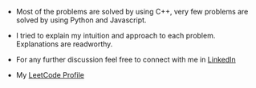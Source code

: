 - Most of the problems are solved by using C++, very few problems are solved by using Python and Javascript.
- I tried to explain my intuition and approach to each problem. Explanations are readworthy.
- For any further discussion feel free to connect with me in [LinkedIn](https://linkedin.com/in/md-afser)

- My [LeetCode Profile](https://leetcode.com/u/6g2mEapVJ5/)
